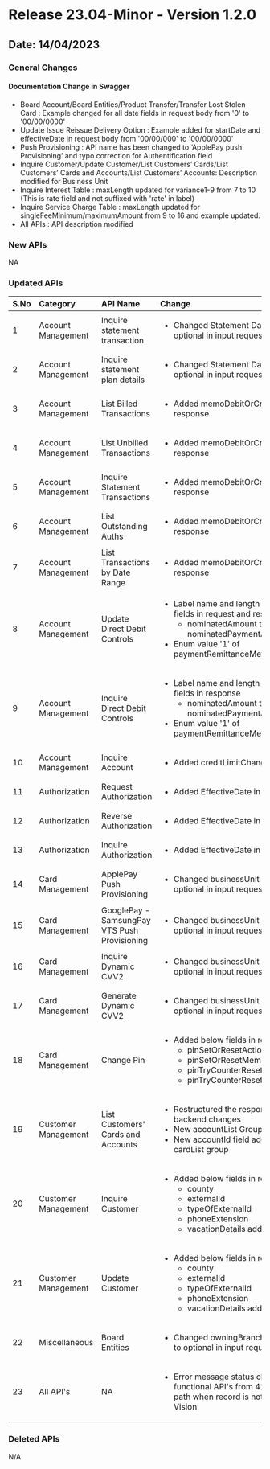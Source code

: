 # Release 23.04-Minor - Version 1.2.0

## Date: 14/04/2023

### General Changes

#### Documentation Change in Swagger

- Board Account/Board Entities/Product Transfer/Transfer Lost Stolen Card : Example changed for all date fields in request body from '0' to '00/00/0000'
- Update Issue Reissue Delivery Option : Example added for startDate and effectiveDate in request body from '00/00/000' to '00/00/0000'
- Push Provisioning : API name has been changed to ‘ApplePay push Provisioning’ and typo correction for Authentification field
- Inquire Customer/Update Customer/List Customers’ Cards/List Customers’ Cards and Accounts/List Customers’ Accounts: Description modified for Business Unit
- Inquire Interest Table : maxLength updated for variance1-9 from 7 to 10 (This is rate field and not suffixed with 'rate' in label)
- Inquire Service Charge Table : maxLength updated for singleFeeMinimum/maximumAmount from 9 to 16 and example updated.
- All APIs : API description modified

### New APIs

NA

### Updated APIs

| S.No |  Category | API Name |  Change |
| :---  | :------- |  :------ | :------- |
| 1 | Account Management | Inquire statement transaction | <ul> <li> Changed Statement Date mandatory to optional in input request |
| 2 | Account Management | Inquire statement plan details | <ul> <li> Changed Statement Date mandatory to optional in input request |
| 3 | Account Management | List Billed Transactions | <ul> <li> Added memoDebitOrCreditIndicator in response |
| 4 | Account Management | List Unbiiled Transactions | <ul> <li> Added memoDebitOrCreditIndicator in response |
| 5 | Account Management | Inquire Statement Transactions | <ul> <li> Added memoDebitOrCreditIndicator in response |
| 6 | Account Management | List Outstanding Auths | <ul> <li> Added memoDebitOrCreditIndicator in response |
| 7 | Account Management | List Transactions by Date Range | <ul> <li> Added memoDebitOrCreditIndicator in response |
| 8 | Account Management | Update Direct Debit Controls | <ul> <li> Label name and length changes for below fields in request and response <ul> <li> nominatedAmount to nominatedPaymentAmountOrPercentage </ul> <li> Enum value '1' of paymentRemittanceMethod deleted|
| 9 | Account Management | Inquire Direct Debit Controls | <ul> <li> Label name and length changes for below fields in response <ul> <li> nominatedAmount to nominatedPaymentAmountOrPercentage </li> </ul> <li> Enum value '1' of paymentRemittanceMethod deleted|
| 10 | Account Management | Inquire Account | <ul> <li> Added creditLimitChangeDate in response|
| 11 | Authorization | Request Authorization | <ul> <li> Added EffectiveDate in response |
| 12 | Authorization | Reverse Authorization | <ul> <li> Added EffectiveDate in response |
| 13 | Authorization | Inquire Authorization | <ul> <li> Added EffectiveDate in response |
| 14 | Card Management | ApplePay Push Provisioning | <ul> <li> Changed businessUnit mandatory to optional in input request |
| 15 | Card Management | GooglePay - SamsungPay VTS Push Provisioning | <ul> <li> Changed businessUnit mandatory to optional in input request |
| 16 | Card Management | Inquire Dynamic CVV2 | <ul> <li> Changed businessUnit mandatory to optional in input request |
| 17 | Card Management | Generate Dynamic CVV2 | <ul> <li> Changed businessUnit mandatory to optional in input request |
| 18 | Card Management | Change Pin| <ul> <li> Added below fields in request <ul> <li> pinSetOrResetActionCode </li> <li> pinSetOrResetMemo </li> <li> pinTryCounterResetActionCode </li> <li> pinTryCounterResetMemo|
| 19 | Customer Management | List Customers' Cards and Accounts | <ul> <li> Restructured the responseBody as per backend changes <li>  New accountList Group added in service <li> New accountId field added in existing cardList group  |
| 20 | Customer Management | Inquire Customer | <ul> <li> Added below fields in response <ul> <li> county <li> externalId <li> typeOfExternalId </li> <li> phoneExtension </li> <li> vacationDetails added as a group |
| 21 | Customer Management | Update Customer | <ul> <li> Added below fields in request and response <ul> <li> county <li> externalId <li> typeOfExternalId </li> <li> phoneExtension </li> <li> vacationDetails added as a group |
| 22 | Miscellaneous | Board Entities | <ul> <li> Changed owningBranchNumber mandatory to optional in input request |
| 23 | All API's | NA | <ul> <li> Error message status changed for all functional API's from 422 to 404 for invalid path when record is not available in First Vision |

### Deleted APIs

N/A
